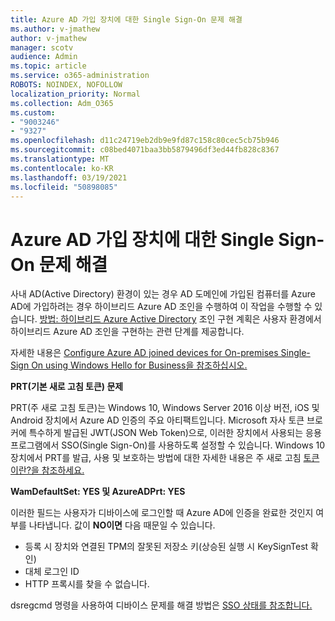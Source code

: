 ```yaml
---
title: Azure AD 가입 장치에 대한 Single Sign-On 문제 해결
ms.author: v-jmathew
author: v-jmathew
manager: scotv
audience: Admin
ms.topic: article
ms.service: o365-administration
ROBOTS: NOINDEX, NOFOLLOW
localization_priority: Normal
ms.collection: Adm_O365
ms.custom:
- "9003246"
- "9327"
ms.openlocfilehash: d11c24719eb2db9e9fd87c158c80cec5cb75b946
ms.sourcegitcommit: c08bed4071baa3bb5879496df3ed44fb828c8367
ms.translationtype: MT
ms.contentlocale: ko-KR
ms.lasthandoff: 03/19/2021
ms.locfileid: "50898085"
---
```

# <a name="troubleshoot-single-sign-on-for-azure-ad-joined-devices"></a>Azure AD 가입 장치에 대한 Single Sign-On 문제 해결

사내 AD(Active Directory) 환경이 있는 경우 AD 도메인에 가입된 컴퓨터를 Azure AD에 가입하려는 경우 하이브리드 Azure AD 조인을 수행하여 이 작업을 수행할 수 있습니다. [방법: 하이브리드 Azure Active Directory](https://docs.microsoft.com/azure/active-directory/devices/hybrid-azuread-join-plan) 조인 구현 계획은 사용자 환경에서 하이브리드 Azure AD 조인을 구현하는 관련 단계를 제공합니다.

자세한 내용은 [Configure Azure AD joined devices for On-premises Single-Sign On using Windows Hello for Business을 참조하십시오.](https://docs.microsoft.com/windows/security/identity-protection/hello-for-business/hello-hybrid-aadj-sso-base)

**PRT(기본 새로 고침 토큰) 문제**

PRT(주 새로 고침 토큰)는 Windows 10, Windows Server 2016 이상 버전, iOS 및 Android 장치에서 Azure AD 인증의 주요 아티팩트입니다. Microsoft 자사 토큰 브로커에 특수하게 발급된 JWT(JSON Web Token)으로, 이러한 장치에서 사용되는 응용 프로그램에서 SSO(Single Sign-On)를 사용하도록 설정할 수 있습니다. Windows 10 장치에서 PRT를 발급, 사용 및 보호하는 방법에 대한 자세한 내용은 주 새로 고침 [토큰이란?을 참조하세요.](https://docs.microsoft.com/azure/active-directory/devices/concept-primary-refresh-token)

**WamDefaultSet: YES 및 AzureADPrt: YES**

이러한 필드는 사용자가 디바이스에 로그인할 때 Azure AD에 인증을 완료한 것인지 여부를 나타냅니다. 값이 **NO이면** 다음 때문일 수 있습니다.

- 등록 시 장치와 연결된 TPM의 잘못된 저장소 키(상승된 실행 시 KeySignTest 확인)
- 대체 로그인 ID
- HTTP 프록시를 찾을 수 없습니다.

dsregcmd 명령을 사용하여 디바이스 문제를 해결 방법은 [SSO 상태를 참조합니다.](https://docs.microsoft.com/azure/active-directory/devices/troubleshoot-device-dsregcmd#sso-state)
